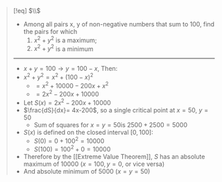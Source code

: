 >[!eq] $\\$
>- Among all pairs x, y of non-negative numbers that sum to 100, find the pairs for which 
>	1.  $x^2 + y^2$ is a maximum; 
>	2.  $x^2 + y^2$ is a minimum
>___
>- $x+y = 100 \rightarrow y = 100-x$, Then:
>- $x^2+y^2=x^2+(100-x)^2$
>	- $=x^2+10000-200x+x^2$
>	- $= 2x^2-200x+10000$
>- Let $S(x) = 2x^2-200x+10000$
>- $\frac{dS}{dx}= 4x-200$, so a single critical point at $x=50$, $y= 50$
>	- Sum of squares for $x=y=50$is $2500+2500=5000$
>- $S(x)$ is defined on the closed interval $[0,100]$:
>	- $S(0)= 0+100^2=10000$
>	- $S(100)=100^2+0=10000$
>- Therefore by the [[Extreme Value Theorem]], $S$ has an absolute maximum of $10000$ ($x=100, y = 0$, or vice versa)
>- And absolute minimum of $5000$ ($x=y=50$)